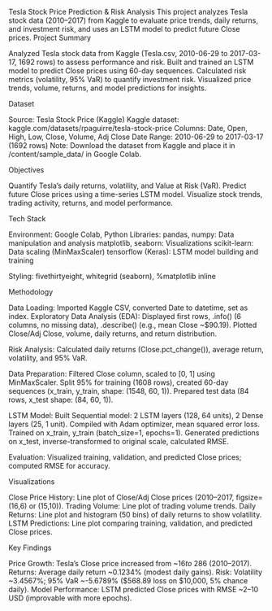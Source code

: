 Tesla Stock Price Prediction & Risk Analysis
This project analyzes Tesla stock data (2010–2017) from Kaggle to evaluate price trends, daily returns, and investment risk, and uses an LSTM model to predict future Close prices.
Project Summary

Analyzed Tesla stock data from Kaggle (Tesla.csv, 2010-06-29 to 2017-03-17, 1692 rows) to assess performance and risk.
Built and trained an LSTM model to predict Close prices using 60-day sequences.
Calculated risk metrics (volatility, 95% VaR) to quantify investment risk.
Visualized price trends, volume, returns, and model predictions for insights.

Dataset

Source: Tesla Stock Price (Kaggle)
Kaggle dataset: kaggle.com/datasets/rpaguirre/tesla-stock-price
Columns: Date, Open, High, Low, Close, Volume, Adj Close
Date Range: 2010-06-29 to 2017-03-17 (1692 rows)
Note: Download the dataset from Kaggle and place it in /content/sample_data/ in Google Colab.

Objectives

Quantify Tesla’s daily returns, volatility, and Value at Risk (VaR).
Predict future Close prices using a time-series LSTM model.
Visualize stock trends, trading activity, returns, and model performance.

Tech Stack

Environment: Google Colab, Python
Libraries: 
pandas, numpy: Data manipulation and analysis
matplotlib, seaborn: Visualizations
scikit-learn: Data scaling (MinMaxScaler)
tensorflow (Keras): LSTM model building and training


Styling: fivethirtyeight, whitegrid (seaborn), %matplotlib inline

Methodology

Data Loading: Imported Kaggle CSV, converted Date to datetime, set as index.
Exploratory Data Analysis (EDA):
Displayed first rows, .info() (6 columns, no missing data), .describe() (e.g., mean Close ~$90.19).
Plotted Close/Adj Close, volume, daily returns, and return distribution.


Risk Analysis:
Calculated daily returns (Close.pct_change()), average return, volatility, and 95% VaR.


Data Preparation:
Filtered Close column, scaled to [0, 1] using MinMaxScaler.
Split 95% for training (1608 rows), created 60-day sequences (x_train, y_train, shape: (1548, 60, 1)).
Prepared test data (84 rows, x_test shape: (84, 60, 1)).


LSTM Model:
Built Sequential model: 2 LSTM layers (128, 64 units), 2 Dense layers (25, 1 unit).
Compiled with Adam optimizer, mean squared error loss.
Trained on x_train, y_train (batch_size=1, epochs=1).
Generated predictions on x_test, inverse-transformed to original scale, calculated RMSE.


Evaluation: Visualized training, validation, and predicted Close prices; computed RMSE for accuracy.

Visualizations

Close Price History: Line plot of Close/Adj Close prices (2010–2017, figsize=(16,6) or (15,10)).
Trading Volume: Line plot of trading volume trends.
Daily Returns: Line plot and histogram (50 bins) of daily returns to show volatility.
LSTM Predictions: Line plot comparing training, validation, and predicted Close prices.

Key Findings

Price Growth: Tesla’s Close price increased from ~$16 to ~$286 (2010–2017).
Returns: Average daily return ~0.1234% (modest daily gains).
Risk: Volatility ~3.4567%; 95% VaR ~-5.6789% ($568.89 loss on $10,000, 5% chance daily).
Model Performance: LSTM predicted Close prices with RMSE ~2–10 USD (improvable with more epochs).

